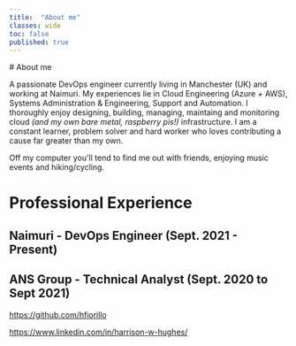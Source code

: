 ```yaml
---
title:  "About me"
classes: wide
toc: false 
published: true
---
```


# About me

A passionate DevOps engineer currently living in Manchester (UK) and working at Naimuri. My experiences lie in Cloud Engineering (Azure + AWS), Systems Administration & Engineering, Support and Automation. I thoroughly enjoy designing, building, managing, maintaing and monitoring cloud _(and my own bare metal, raspberry pis!)_ infrastructure. I am a constant learner, problem solver and hard worker who loves contributing a cause far greater than my own.

Off my computer you'll tend to find me out with friends, enjoying music events and hiking/cycling.

# Professional Experience

## Naimuri - DevOps Engineer (Sept. 2021 - Present)

## ANS Group - Technical Analyst (Sept. 2020 to Sept 2021)

https://github.com/hfiorillo

https://www.linkedin.com/in/harrison-w-hughes/
